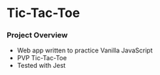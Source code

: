 # Tic-Tac-Toe

### Project Overview

- Web app written to practice Vanilla JavaScript
- PVP Tic-Tac-Toe
- Tested with Jest
